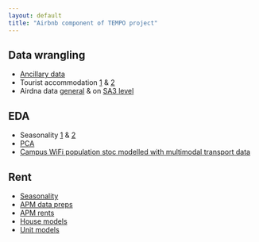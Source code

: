 ```yaml
---
layout: default
title: "Airbnb component of TEMPO project"
---
```


## Data wrangling 

 - [Ancillary data](05_misc_data.html)  
 - Tourist accommodation [1](06_tourist_accomodation_01.html) & [2](06_tourist_accomodation_01.html)
 - Airdna data [general](08_Airbnb_03.html) & on [SA3 level](17_Airbnb_SA3_prep.html)

## EDA 

 - Seasonality [1](18_Airbnb_seasonal_decomp_GNO.html) & [2](19_Airbnb_seasonal_SA3.html)
 - [PCA](22_Airbnb_SA3_PCA.html)  
 - [Campus WiFi population stoc modelled with multimodal transport data](18_campus_wifi.html)  
 
## Rent

 - [Seasonality](26_Airbnb_seasonal_decomp_revenue.html)
 - [APM data preps](28_Airbnb_SA2_APM_rents-data_prep.html)
 - [APM rents](29_Airbnb_SA2_APM_rents-EDA.html)
 - [House models](30_Airbnb_SA2_APM_rents-model_house.html)
 - [Unit models](30_Airbnb_SA2_APM_rents-model_unit.html)